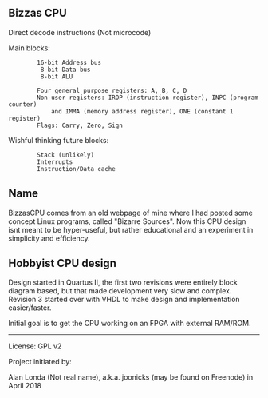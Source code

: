 ## Bizzas CPU

Direct decode instructions (Not microcode)

Main blocks:
```
		16-bit Address bus
		 8-bit Data bus
		 8-bit ALU

		Four general purpose registers: A, B, C, D
		Non-user registers: IROP (instruction register), INPC (program counter)
			and IMMA (memory address register), ONE (constant 1 register)
		Flags: Carry, Zero, Sign
```
Wishful thinking future blocks:
```
		Stack (unlikely)
		Interrupts
		Instruction/Data cache
```
## Name

BizzasCPU comes from an old webpage of mine where I had posted some concept Linux programs,
called "Bizarre Sources". Now this CPU design isnt meant to be hyper-useful, but rather
educational and an experiment in simplicity and efficiency.

## Hobbyist CPU design

Design started in Quartus II, the first two revisions were entirely block diagram based,
but that made development very slow and complex. Revision 3 started over with VHDL to make
design and implementation easier/faster.

Initial goal is to get the CPU working on an FPGA with external RAM/ROM.

---

License: GPL v2

Project initiated by:

Alan Londa (Not real name), a.k.a. joonicks (may be found on Freenode)
in April 2018

